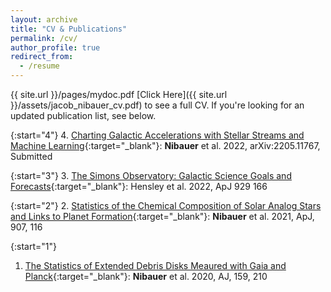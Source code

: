```yaml
---
layout: archive
title: "CV & Publications"
permalink: /cv/
author_profile: true
redirect_from:
  - /resume
---
```


{{ site.url }}/pages/mydoc.pdf
[Click Here]({{ site.url }}/assets/jacob_nibauer_cv.pdf) to see a full CV. If you're looking for an updated publication list, see below.

{:start="4"}
 4. [Charting Galactic Accelerations with Stellar Streams and Machine Learning](https://arxiv.org/abs/2205.11767){:target="_blank"}: **Nibauer** et al. 2022, arXiv:2205.11767, Submitted

 {:start="3"}
 3. [The Simons Observatory: Galactic Science Goals and Forecasts](https://iopscience.iop.org/article/10.3847/1538-4357/ac5e36){:target="_blank"}: Hensley et al. 2022, ApJ 929 166

 {:start="2"}
 2. [Statistics of the Chemical Composition of Solar Analog Stars and Links to Planet Formation](https://iopscience.iop.org/article/10.3847/1538-4357/abd0f1){:target="_blank"}: **Nibauer** et al. 2021, ApJ, 907, 116

 {:start="1"}
 1. [The Statistics of Extended Debris Disks Meaured with Gaia and Planck](https://iopscience.iop.org/article/10.3847/1538-3881/ab8192){:target="_blank"}: **Nibauer** et al. 2020, AJ, 159, 210

